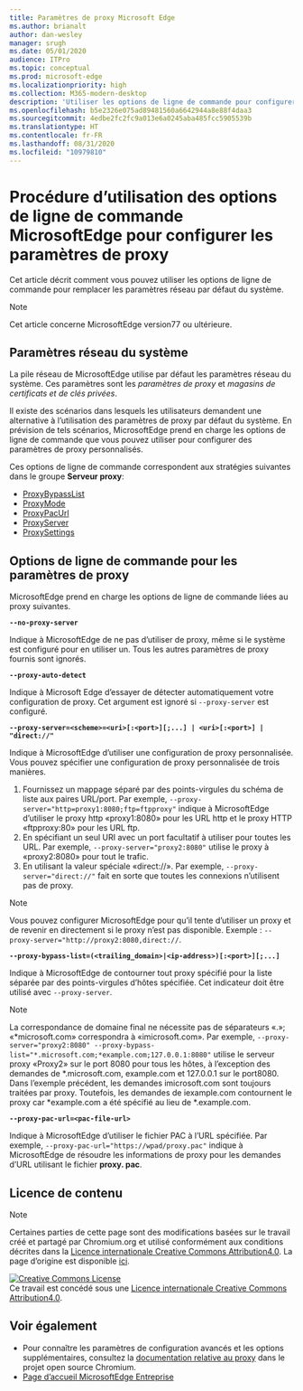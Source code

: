 ```yaml
---
title: Paramètres de proxy Microsoft Edge
ms.author: brianalt
author: dan-wesley
manager: srugh
ms.date: 05/01/2020
audience: ITPro
ms.topic: conceptual
ms.prod: microsoft-edge
ms.localizationpriority: high
ms.collection: M365-modern-desktop
description: 'Utiliser les options de ligne de commande pour configurer les paramètres de proxy '
ms.openlocfilehash: b5e2326e075ad89481560a6642944a8e88f4daa3
ms.sourcegitcommit: 4edbe2fc2fc9a013e6a0245aba485fcc5905539b
ms.translationtype: HT
ms.contentlocale: fr-FR
ms.lasthandoff: 08/31/2020
ms.locfileid: "10979810"
---
```

# Procédure d’utilisation des options de ligne de commande MicrosoftEdge pour configurer les paramètres de proxy

Cet article décrit comment vous pouvez utiliser les options de ligne de commande pour remplacer les paramètres réseau par défaut du système.

>[!NOTE]
>Cet article concerne MicrosoftEdge version77 ou ultérieure.

## Paramètres réseau du système

La pile réseau de MicrosoftEdge utilise par défaut les paramètres réseau du système. Ces paramètres sont les *paramètres de proxy* et *magasins de certificats et de clés privées*.

Il existe des scénarios dans lesquels les utilisateurs demandent une alternative à l’utilisation des paramètres de proxy par défaut du système. En prévision de tels scénarios, MicrosoftEdge prend en charge les options de ligne de commande que vous pouvez utiliser pour configurer des paramètres de proxy personnalisés.

Ces options de ligne de commande correspondent aux stratégies suivantes dans le groupe **Serveur proxy**:

- [ProxyBypassList](https://docs.microsoft.com/DeployEdge/microsoft-edge-policies#proxybypasslist)
- [ProxyMode](https://docs.microsoft.com/DeployEdge/microsoft-edge-policies#proxymode)
- [ProxyPacUrl](https://docs.microsoft.com/DeployEdge/microsoft-edge-policies#proxypacurl)
- [ProxyServer](https://docs.microsoft.com/DeployEdge/microsoft-edge-policies#proxyserver)
- [ProxySettings](https://docs.microsoft.com/DeployEdge/microsoft-edge-policies#proxysettings)

## Options de ligne de commande pour les paramètres de proxy

MicrosoftEdge prend en charge les options de ligne de commande liées au proxy suivantes.

 **`--no-proxy-server`**
 
Indique à MicrosoftEdge de ne pas d’utiliser de proxy, même si le système est configuré pour en utiliser un. Tous les autres paramètres de proxy fournis sont ignorés.

**`--proxy-auto-detect`**

Indique à Microsoft Edge d’essayer de détecter automatiquement votre configuration de proxy. Cet argument est ignoré si `--proxy-server` est configuré.

**`--proxy-server=<scheme>=<uri>[:<port>][;...] | <uri>[:<port>] | "direct://"`**

Indique à MicrosoftEdge d’utiliser une configuration de proxy personnalisée. Vous pouvez spécifier une configuration de proxy personnalisée de trois manières.

1. Fournissez un mappage séparé par des points-virgules du schéma de liste aux paires URL/port. Par exemple, `--proxy-server="http=proxy1:8080;ftp=ftpproxy"` indique à MicrosoftEdge d’utiliser le proxy http «proxy1:8080» pour les URL http et le proxy HTTP «ftpproxy:80» pour les URL ftp.
2. En spécifiant un seul URI avec un port facultatif à utiliser pour toutes les URL. Par exemple, `--proxy-server="proxy2:8080"` utilise le proxy à «proxy2:8080» pour tout le trafic.
3. En utilisant la valeur spéciale «direct://». Par exemple, `--proxy-server="direct://"` fait en sorte que toutes les connexions n’utilisent pas de proxy. 

>[!NOTE]
>Vous pouvez configurer MicrosoftEdge pour qu’il tente d’utiliser un proxy et de revenir en directement si le proxy n’est pas disponible. Exemple : `--proxy-server="http://proxy2:8080,direct://`.

**`--proxy-bypass-list=(<trailing_domain>|<ip-address>)[:<port>][;...]`**

Indique à MicrosoftEdge de contourner tout proxy spécifié pour la liste séparée par des points-virgules d’hôtes spécifiée. Cet indicateur doit être utilisé avec `--proxy-server`.

>[!NOTE]
>La correspondance de domaine final ne nécessite pas de séparateurs «.»; «\*microsoft.com» correspondra à «imicrosoft.com». Par exemple, `--proxy-server="proxy2:8080" --proxy-bypass-list="*.microsoft.com;*example.com;127.0.0.1:8080"` utilise le serveur proxy «Proxy2» sur le port 8080 pour tous les hôtes, à l’exception des demandes de \*.microsoft.com, example.com et 127.0.0.1 sur le port8080. Dans l’exemple précédent, les demandes imicrosoft.com sont toujours traitées par proxy. Toutefois, les demandes de iexample.com contournent le proxy car \*example.com a été spécifié au lieu de \*.example.com.

**`--proxy-pac-url=<pac-file-url>`**

Indique à MicrosoftEdge d’utiliser le fichier PAC à l’URL spécifiée. Par exemple, `--proxy-pac-url="https://wpad/proxy.pac"` indique à MicrosoftEdge de résoudre les informations de proxy pour les demandes d’URL utilisant le fichier **proxy. pac**.

## Licence de contenu

> [!NOTE]
> Certaines parties de cette page sont des modifications basées sur le travail créé et partagé par Chromium.org et utilisé conformément aux conditions décrites dans la [Licence internationale Creative Commons Attribution4.0](http://creativecommons.org/licenses/by/4.0/). La page d’origine est disponible [ici](https://www.chromium.org/developers/design-documents/network-settings#TOC-Command-line-options-for-proxy-sett).
  
<a rel="license" href="http://creativecommons.org/licenses/by/4.0/"><img alt="Creative Commons License" style="border-width:0" src="https://i.creativecommons.org/l/by/4.0/88x31.png" /></a><br />Ce travail est concédé sous une <a rel="license" href="http://creativecommons.org/licenses/by/4.0/">Licence internationale Creative Commons Attribution4.0</a>.

## Voir également

- Pour connaître les paramètres de configuration avancés et les options supplémentaires, consultez la [documentation relative au proxy](https://chromium.googlesource.com/chromium/src/+/HEAD/net/docs/proxy.md) dans le projet open source Chromium.
- [Page d’accueil MicrosoftEdge Entreprise](https://aka.ms/EdgeEnterprise)
